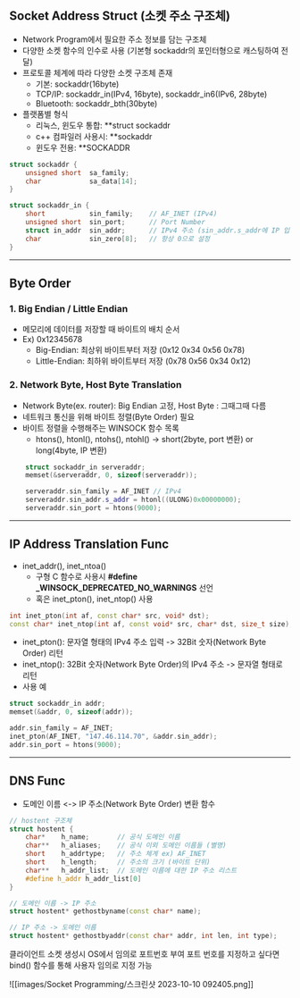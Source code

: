 
## Socket Address Struct (소켓 주소 구조체)

- Network Program에서 필요한 주소 정보를 담는 구조체
- 다양한 소켓 함수의 인수로 사용 (기본형 sockaddr의 포인터형으로 캐스팅하여 전달)
- 프로토콜 체계에 따라 다양한 소켓 구조체 존재
    - 기본: sockaddr(16byte)
    - TCP/IP: sockaddr_in(IPv4, 16byte), sockaddr_in6(IPv6, 28byte)
    - Bluetooth: sockaddr_bth(30byte)
- 플랫폼별 형식
    - 리눅스, 윈도우 통합: **struct sockaddr
    - c++ 컴파일러 사용시: **sockaddr
    - 윈도우 전용: **SOCKADDR

```cpp
struct sockaddr {
	unsigned short  sa_family;     
	char            sa_data[14];
}

struct sockaddr_in {
	short           sin_family;    // AF_INET (IPv4)
	unsigned short  sin_port;      // Port Number
	struct in_addr  sin_addr;      // IPv4 주소 (sin_addr.s_addr에 IP 입력)
	char            sin_zero[8];   // 항상 0으로 설정
}


```


---

## Byte Order

### 1. Big Endian / Little Endian
- 메모리에 데이터를 저장할 때 바이트의 배치 순서 
- Ex) 0x12345678
    - Big-Endian: 최상위 바이트부터 저장 (0x12 0x34 0x56 0x78)
    - Little-Endian: 최하위 바이트부터 저장 (0x78 0x56 0x34 0x12)
### 2. Network Byte, Host Byte Translation
- Network Byte(ex. router): Big Endian 고정, Host Byte : 그때그때 다름
- 네트워크 통신을 위해 바이트 정렬(Byte Order) 필요
- 바이트 정렬을 수행해주는 WINSOCK 함수 목록
    - htons(), htonl(), ntohs(), ntohl()   ->   short(2byte, port 변환) or long(4byte, IP 변환)  
```cpp
	struct sockaddr_in serveraddr;
	memset(&serveraddr, 0, sizeof(serveraddr));

	serveraddr.sin_family = AF_INET // IPv4
	serveraddr.sin_addr.s_addr = htonl((ULONG)0x00000000);
	serveraddr.sin_port = htons(9000);
```


---

## IP Address Translation Func
- inet_addr(), inet_ntoa()
	- 구형 C 함수로 사용시 **\#define _WINSOCK_DEPRECATED_NO_WARNINGS** 선언
	- 혹은 inet_pton(), inet_ntop() 사용

```cpp
int inet_pton(int af, const char* src, void* dst);
const char* inet_ntop(int af, const void* src, char* dst, size_t size);
```

- inet_pton(): 문자열 형태의 IPv4 주소 입력 -> 32Bit 숫자(Network Byte Order) 리턴
- inet_ntop(): 32Bit 숫자(Network Byte Order)의 IPv4 주소 -> 문자열 형태로 리턴
- 사용 예
```cpp
struct sockaddr_in addr;
memset(&addr, 0, sizeof(addr));

addr.sin_family = AF_INET;
inet_pton(AF_INET, "147.46.114.70", &addr.sin_addr);
addr.sin_port = htons(9000);
```

---

## DNS Func
- 도메인 이름 <-> IP 주소(Network Byte Order) 변환 함수
```cpp
// hostent 구조체
struct hostent {
	char*    h_name;       // 공식 도메인 이름
	char**   h_aliases;    // 공식 이외 도메인 이름들 (별명)
	short    h_addrtype;   // 주소 체계 ex) AF_INET
	short    h_length;     // 주소의 크기 (바이트 단위)
	char**   h_addr_list;  // 도메인 이름에 대한 IP 주소 리스트
	#define h_addr h_addr_list[0]
}

// 도메인 이름 -> IP 주소
struct hostent* gethostbyname(const char* name);

// IP 주소 -> 도메인 이름
struct hostent* gethostbyaddr(const char* addr, int len, int type);
```

클라이언트 소켓 생성시 OS에서 임의로 포트번호 부여
포트 번호를 지정하고 싶다면 bind() 함수를 통해 사용자 임의로 지정 가능

![[images/Socket Programming/스크린샷 2023-10-10 092405.png]]